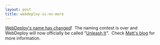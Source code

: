 ```yaml
---
layout: post
title: webdeploy-is-no-more
---
```

[WebDeploy's name has
changed](http://weblogs.asp.net/mhawley/archive/2004/08/16/215110.aspx)! 
The naming contest is over and WebDeploy will now officially be called
"[Unleash It](http://weblogs.asp.net/mhawley/category/4043.aspx)". 
Check [Matt's blog](http://weblogs.asp.net/mhawley) for more
information.
